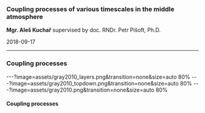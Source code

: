 
### Coupling processes of various timescales in the middle atmosphere

**Mgr. Aleš Kuchař** 
supervised by doc. RNDr. Petr Pišoft, Ph.D.


<span class='small'>
2018-09-17
</span>

---

### Coupling processes
---?image=assets/gray2010_layers.png&transition=none&size=auto 80%
---?image=assets/gray2010_topdown.png&transition=none&size=auto 80%
---?image=assets/gray2010.png&transition=none&size=auto 80%

#### Coupling processes

